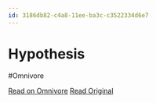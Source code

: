 ```yaml
---
id: 3186db82-c4a8-11ee-ba3c-c3522334d6e7
---
```


# Hypothesis
#Omnivore

[Read on Omnivore](https://omnivore.app/me/hypothesis-18d7cacccae)
[Read Original](https://hypothes.is/a/3-CrNsSjEe6-kzeLO6o64A)

